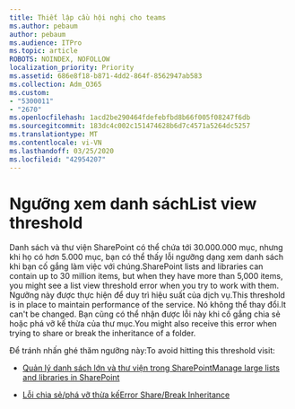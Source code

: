 ```yaml
---
title: Thiết lập cầu hội nghị cho teams
ms.author: pebaum
author: pebaum
ms.audience: ITPro
ms.topic: article
ROBOTS: NOINDEX, NOFOLLOW
localization_priority: Priority
ms.assetid: 686e8f18-b871-4dd2-864f-8562947ab583
ms.collection: Adm_O365
ms.custom:
- "5300011"
- "2670"
ms.openlocfilehash: 1acd2be290464fdefebfbd8b66f005f08247f6db
ms.sourcegitcommit: 183dc4c002c151474628b6d7c4571a5264dc5257
ms.translationtype: MT
ms.contentlocale: vi-VN
ms.lasthandoff: 03/25/2020
ms.locfileid: "42954207"
---
```

# <a name="list-view-threshold"></a><span data-ttu-id="2d11b-102">Ngưỡng xem danh sách</span><span class="sxs-lookup"><span data-stu-id="2d11b-102">List view threshold</span></span>

<span data-ttu-id="2d11b-103">Danh sách và thư viện SharePoint có thể chứa tới 30.000.000 mục, nhưng khi họ có hơn 5.000 mục, bạn có thể thấy lỗi ngưỡng dạng xem danh sách khi bạn cố gắng làm việc với chúng.</span><span class="sxs-lookup"><span data-stu-id="2d11b-103">SharePoint lists and libraries can contain up to 30 million items, but when they have more than 5,000 items, you might see a list view threshold error when you try to work with them.</span></span> <span data-ttu-id="2d11b-104">Ngưỡng này được thực hiện để duy trì hiệu suất của dịch vụ.</span><span class="sxs-lookup"><span data-stu-id="2d11b-104">This threshold is in place to maintain performance of the service.</span></span> <span data-ttu-id="2d11b-105">Nó không thể thay đổi.</span><span class="sxs-lookup"><span data-stu-id="2d11b-105">It can't be changed.</span></span> <span data-ttu-id="2d11b-106">Bạn cũng có thể nhận được lỗi này khi cố gắng chia sẻ hoặc phá vỡ kế thừa của thư mục.</span><span class="sxs-lookup"><span data-stu-id="2d11b-106">You might also receive this error when trying to share or break the inheritance of a folder.</span></span>

<span data-ttu-id="2d11b-107">Để tránh nhấn ghé thăm ngưỡng này:</span><span class="sxs-lookup"><span data-stu-id="2d11b-107">To avoid hitting this threshold visit:</span></span>

- [<span data-ttu-id="2d11b-108">Quản lý danh sách lớn và thư viện trong SharePoint</span><span class="sxs-lookup"><span data-stu-id="2d11b-108">Manage large lists and libraries in SharePoint</span></span>](https://support.office.com/article/manage-large-lists-and-libraries-in-sharepoint-b8588dae-9387-48c2-9248-c24122f07c59)

- [<span data-ttu-id="2d11b-109">Lỗi chia sẻ/phá vỡ thừa kế</span><span class="sxs-lookup"><span data-stu-id="2d11b-109">Error Share/Break Inheritance</span></span>](https://docs.microsoft.com/SharePoint/troubleshoot/lists-and-libraries/error-share-break-inheritance)
